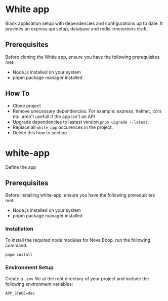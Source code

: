 # White app

Blank application setup with dependencies and configurations up to date. It provides an express api setup,
database and redis connexions draft.

## Prerequisites

Before cloning the White app, ensure you have the following prerequisites met:

- Node.js installed on your system
- pnpm package manager installed

## How To

- Clone project
- Remove unecessary dependencies. For example: express, helmet, cors etc. aren't usefull if the app isn't an API
- Upgrade dependencies to lastest version `pnpm upgrade --latest`.
- Replace all `white-app` occurences in the project.
- Delete this how to section

# white-app

Define the app

## Prerequisites

Before installing white-app, ensure you have the following prerequisites met:

- Node.js installed on your system
- pnpm package manager installed

### Installation

To install the required node modules for Nova Boop, run the following command:

```sh
pnpm install
```

### Environment Setup

Create a `.env` file at the root directory of your project and include the following environment variables:

```
APP_STAGE=dev

```
